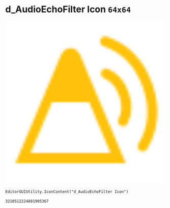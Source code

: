 # d_AudioEchoFilter Icon `64x64`
<img src="/img/d_AudioEchoFilter%20Icon.png" width=512 height=512>

``` CSharp
EditorGUIUtility.IconContent("d_AudioEchoFilter Icon")
```
```
3210512224881905367
```
